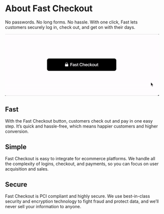 # About Fast Checkout

No passwords. No long forms. No hassle. With one click, Fast lets customers securely log in, check out, and get on with their days.

[![About Fast login](images/fast-checkout/about-checkout.gif)](images/fast-checkout/about-checkout.gif)

## Fast

With the Fast Checkout button, customers check out and pay in one easy step. It’s quick and hassle-free, which means happier customers and higher conversion.

## Simple

Fast Checkout is easy to integrate for ecommerce platforms. We handle all the complexity of logins, checkout, and payments, so you can focus on user acquisition and sales.

## Secure

Fast Checkout is PCI compliant and highly secure. We use best-in-class security and encryption technology to fight fraud and protect data, and we’ll never sell your information to anyone.
